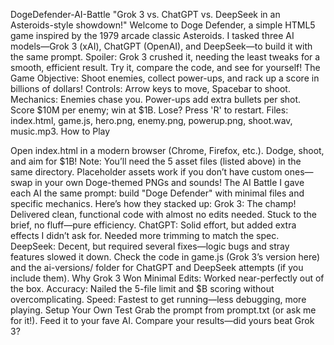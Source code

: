 DogeDefender-AI-Battle
"Grok 3 vs. ChatGPT vs. DeepSeek in an Asteroids-style showdown!"
Welcome to Doge Defender, a simple HTML5 game inspired by the 1979 arcade classic Asteroids. I tasked three AI models—Grok 3 (xAI), ChatGPT (OpenAI), and DeepSeek—to build it with the same prompt. Spoiler: Grok 3 crushed it, needing the least tweaks for a smooth, efficient result. Try it, compare the code, and see for yourself!
The Game
Objective: Shoot enemies, collect power-ups, and rack up a score in billions of dollars!
Controls: Arrow keys to move, Spacebar to shoot.
Mechanics: 
Enemies chase you.
Power-ups add extra bullets per shot.
Score $10M per enemy; win at $1B.
Lose? Press 'R' to restart.
Files: index.html, game.js, hero.png, enemy.png, powerup.png, shoot.wav, music.mp3.
How to Play

Open index.html in a modern browser (Chrome, Firefox, etc.).
Dodge, shoot, and aim for $1B!
Note: You’ll need the 5 asset files (listed above) in the same directory. Placeholder assets work if you don’t have custom ones—swap in your own Doge-themed PNGs and sounds!
The AI Battle
I gave each AI the same prompt: build "Doge Defender" with minimal files and specific mechanics. Here’s how they stacked up:
Grok 3: The champ! Delivered clean, functional code with almost no edits needed. Stuck to the brief, no fluff—pure efficiency.
ChatGPT: Solid effort, but added extra effects I didn’t ask for. Needed more trimming to match the spec.
DeepSeek: Decent, but required several fixes—logic bugs and stray features slowed it down.
Check the code in game.js (Grok 3’s version here) and the ai-versions/ folder for ChatGPT and DeepSeek attempts (if you include them).
Why Grok 3 Won
Minimal Edits: Worked near-perfectly out of the box.
Accuracy: Nailed the 5-file limit and $B scoring without overcomplicating.
Speed: Fastest to get running—less debugging, more playing.
Setup Your Own Test
Grab the prompt from prompt.txt (or ask me for it!).
Feed it to your fave AI.
Compare your results—did yours beat Grok 3?
